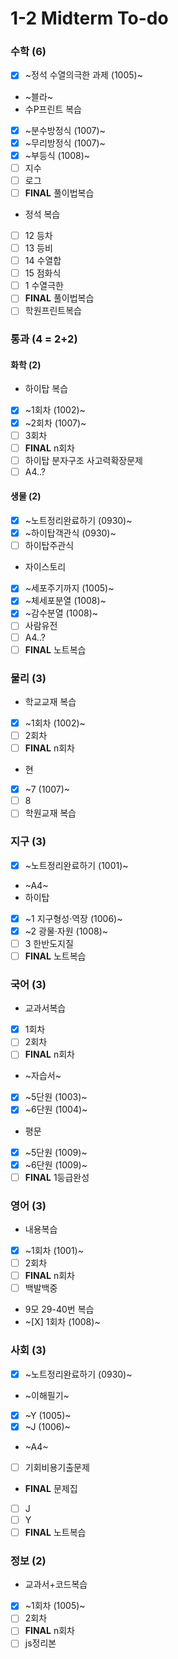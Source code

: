 # 1-2 Midterm To-do

### 수학 (6)
+ [X] ~정석 수열의극한 과제 (1005)~
+ ~블라~
+ 수P프린트 복습
 + [X] ~분수방정식 (1007)~
 + [X] ~무리방정식 (1007)~
 + [X] ~부등식 (1008)~
 + [ ] 지수
 + [ ] 로그
 + [ ] **FINAL** 풀이법복습
+ 정석 복습
 + [ ] 12 등차
 + [ ] 13 등비
 + [ ] 14 수열합
 + [ ] 15 점화식
 + [ ] 1 수열극한
 + [ ] **FINAL** 풀이법복습
+ [ ] 학원프린트복습

### 통과 (4 = 2+2)

#### 화학 (2)
+ 하이탑 복습
 + [X] ~1회차 (1002)~
 + [X] ~2회차 (1007)~
 + [ ] 3회차
 + [ ] **FINAL** n회차
+ [ ] 하이탑 분자구조 사고력확장문제
+ [ ] A4..?

#### 생물 (2)
+ [X] ~노트정리완료하기 (0930)~
+ [X] ~하이탑객관식 (0930)~
+ [ ] 하이탑주관식
+ 자이스토리
 + [X] ~세포주기까지 (1005)~
 + [X] ~체세포분열 (1008)~
 + [X] ~감수분열 (1008)~
 + [ ] 사람유전
+ [ ] A4..?
+ [ ] **FINAL** 노트복습

### 물리 (3)
+ 학교교재 복습
 + [X] ~1회차 (1002)~
 + [ ] 2회차
 + [ ] **FINAL** n회차
+ 현
 + [X] ~7 (1007)~
 + [ ] 8
+ [ ] 학원교재 복습

### 지구 (3)
+ [X] ~노트정리완료하기 (1001)~
+ ~A4~
+ 하이탑
 + [X] ~1 지구형성·역장 (1006)~
 + [X] ~2 광물·자원 (1008)~
 + [ ] 3 한반도지질
 + [ ] **FINAL** 노트복습

### 국어 (3)
+ 교과서복습
 + [X] 1회차
 + [ ] 2회차
 + [ ] **FINAL** n회차
+ ~자습서~
 + [X] ~5단원 (1003)~
 + [X] ~6단원 (1004)~
+ 평문
 + [X] ~5단원 (1009)~
 + [X] ~6단원 (1009)~
 + [ ] **FINAL** 1등급완성

### 영어 (3)
+ 내용복습
 + [X] ~1회차 (1001)~
 + [ ] 2회차
 + [ ] **FINAL** n회차
+ [ ] 백발백중
+ 9모 29-40번 복습
 + ~[X] 1회차 (1008)~

### 사회 (3)
+ [X] ~노트정리완료하기 (0930)~
+ ~이해필기~
 + [X] ~Y (1005)~
 + [X] ~J (1006)~
+ ~A4~
+ [ ] 기회비용기출문제
+ **FINAL** 문제집
 + [ ] J
 + [ ] Y
+ [ ] **FINAL** 노트복습

### 정보 (2)
+ 교과서+코드복습
 + [X] ~1회차 (1005)~
 + [ ] 2회차
 + [ ] **FINAL** n회차
+ [ ] js정리본
